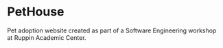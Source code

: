 # PetHouse
Pet adoption website created as part of a Software Engineering workshop at Ruppin Academic Center.
